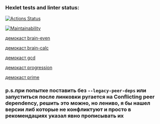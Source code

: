 ### Hexlet tests and linter status:
[![Actions Status](https://github.com/dzotovwork/frontend-project-lvl1/actions/workflows/hexlet-check.yml/badge.svg)](https://github.com/dzotovwork/frontend-project-lvl1/actions)

[![Maintainability](https://api.codeclimate.com/v1/badges/013a24297626bc57251c/maintainability)](https://codeclimate.com/github/dzotovwork/frontend-project-lvl1/maintainability)


[демокаст brain-even](https://asciinema.org/a/8z5NI3HJ4AN2yHQ43VW14z62U)

[демокаст brain-calc](https://asciinema.org/a/Tndxbbj0ge0omi5u4d6kmReBf)

[демокаст gcd](https://asciinema.org/a/AT2vgR4pTjMl1C2Zb4nNEJLQC)

[демокаст progression](https://asciinema.org/a/4aoFCRuXLmLMkAdSj3Pei2dFO)

[демокаст prime](https://asciinema.org/a/462Hn7ISM6PES8qez1c4k7dpY)

### p.s.при попытке поставить без `--legacy-peer-deps` или запуститься после линковки ругается на Conflicting peer dependency, решить это можно, но лениво, я бы нашел версии либ которые не конфликтуют и просто в рекомендациях указал явно прописывать их
